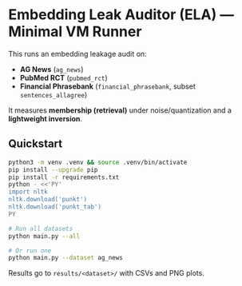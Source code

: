 # Embedding Leak Auditor (ELA) — Minimal VM Runner

This runs an embedding leakage audit on:
- **AG News** (`ag_news`)
- **PubMed RCT** (`pubmed_rct`)
- **Financial Phrasebank** (`financial_phrasebank`, subset `sentences_allagree`)

It measures **membership (retrieval)** under noise/quantization and a **lightweight inversion**.

## Quickstart
```bash
python3 -m venv .venv && source .venv/bin/activate
pip install --upgrade pip
pip install -r requirements.txt
python - <<'PY'
import nltk
nltk.download('punkt')
nltk.download('punkt_tab')
PY

# Run all datasets
python main.py --all

# Or run one
python main.py --dataset ag_news
```
Results go to `results/<dataset>/` with CSVs and PNG plots.
